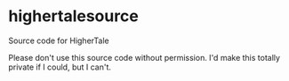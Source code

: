 # highertalesource
Source code for HigherTale

Please don't use this source code without permission. I'd make this totally private if I could, but I can't.

